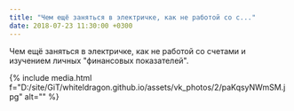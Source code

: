 ```yaml
---
title: "Чем ещё заняться в электричке, как не работой со с..."
date: 2018-07-23 11:30:00 +0300
---
```


Чем ещё заняться в электричке, как не работой со счетами и изучением личных "финансовых показателей".

{% include media.html f="D:/site/GiT/whiteldragon.github.io/assets/vk_photos/2/paKqsyNWmSM.jpg" alt="" %}
